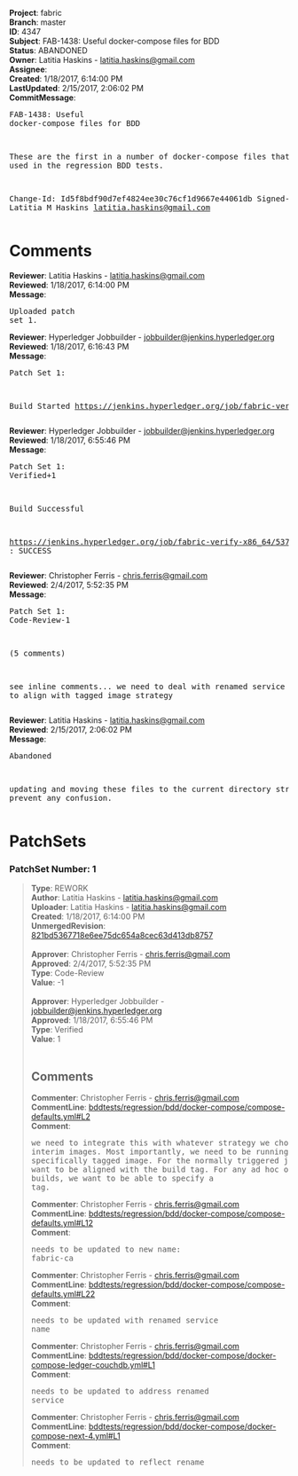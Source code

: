 <strong>Project</strong>: fabric<br><strong>Branch</strong>: master<br><strong>ID</strong>: 4347<br><strong>Subject</strong>: FAB-1438: Useful docker-compose files for BDD<br><strong>Status</strong>: ABANDONED<br><strong>Owner</strong>: Latitia Haskins - latitia.haskins@gmail.com<br><strong>Assignee</strong>:<br><strong>Created</strong>: 1/18/2017, 6:14:00 PM<br><strong>LastUpdated</strong>: 2/15/2017, 2:06:02 PM<br><strong>CommitMessage</strong>:<br><pre>FAB-1438: Useful docker-compose files for BDD

These are the first in a number of docker-compose
files that will be used in the regression BDD tests.

Change-Id: Id5f8bdf90d7ef4824ee30c76cf1d9667e44061db
Signed-off-by: Latitia M Haskins <latitia.haskins@gmail.com>
</pre><h1>Comments</h1><strong>Reviewer</strong>: Latitia Haskins - latitia.haskins@gmail.com<br><strong>Reviewed</strong>: 1/18/2017, 6:14:00 PM<br><strong>Message</strong>: <pre>Uploaded patch set 1.</pre><strong>Reviewer</strong>: Hyperledger Jobbuilder - jobbuilder@jenkins.hyperledger.org<br><strong>Reviewed</strong>: 1/18/2017, 6:16:43 PM<br><strong>Message</strong>: <pre>Patch Set 1:

Build Started https://jenkins.hyperledger.org/job/fabric-verify-x86_64/5372/</pre><strong>Reviewer</strong>: Hyperledger Jobbuilder - jobbuilder@jenkins.hyperledger.org<br><strong>Reviewed</strong>: 1/18/2017, 6:55:46 PM<br><strong>Message</strong>: <pre>Patch Set 1: Verified+1

Build Successful 

https://jenkins.hyperledger.org/job/fabric-verify-x86_64/5372/ : SUCCESS</pre><strong>Reviewer</strong>: Christopher Ferris - chris.ferris@gmail.com<br><strong>Reviewed</strong>: 2/4/2017, 5:52:35 PM<br><strong>Message</strong>: <pre>Patch Set 1: Code-Review-1

(5 comments)

see inline comments... we need to deal with renamed service and also to align with tagged image strategy</pre><strong>Reviewer</strong>: Latitia Haskins - latitia.haskins@gmail.com<br><strong>Reviewed</strong>: 2/15/2017, 2:06:02 PM<br><strong>Message</strong>: <pre>Abandoned

updating and moving these files to the current directory structure to prevent any confusion.</pre><h1>PatchSets</h1><h3>PatchSet Number: 1</h3><blockquote><strong>Type</strong>: REWORK<br><strong>Author</strong>: Latitia Haskins - latitia.haskins@gmail.com<br><strong>Uploader</strong>: Latitia Haskins - latitia.haskins@gmail.com<br><strong>Created</strong>: 1/18/2017, 6:14:00 PM<br><strong>UnmergedRevision</strong>: [821bd5367718e6ee75dc654a8cec63d413db8757](https://github.com/hyperledger-gerrit-archive/fabric/commit/821bd5367718e6ee75dc654a8cec63d413db8757)<br><br><strong>Approver</strong>: Christopher Ferris - chris.ferris@gmail.com<br><strong>Approved</strong>: 2/4/2017, 5:52:35 PM<br><strong>Type</strong>: Code-Review<br><strong>Value</strong>: -1<br><br><strong>Approver</strong>: Hyperledger Jobbuilder - jobbuilder@jenkins.hyperledger.org<br><strong>Approved</strong>: 1/18/2017, 6:55:46 PM<br><strong>Type</strong>: Verified<br><strong>Value</strong>: 1<br><br><h2>Comments</h2><strong>Commenter</strong>: Christopher Ferris - chris.ferris@gmail.com<br><strong>CommentLine</strong>: [bddtests/regression/bdd/docker-compose/compose-defaults.yml#L2](https://github.com/hyperledger-gerrit-archive/fabric/blob/821bd5367718e6ee75dc654a8cec63d413db8757/bddtests/regression/bdd/docker-compose/compose-defaults.yml#L2)<br><strong>Comment</strong>: <pre>we need to integrate this with whatever strategy we choose for interim images. Most importantly, we need to be running against a specifically tagged image. For the normally triggered jenkins build, we want to be aligned with the build tag. For any ad hoc or scheduled builds, we want to be able to specify a tag.</pre><strong>Commenter</strong>: Christopher Ferris - chris.ferris@gmail.com<br><strong>CommentLine</strong>: [bddtests/regression/bdd/docker-compose/compose-defaults.yml#L12](https://github.com/hyperledger-gerrit-archive/fabric/blob/821bd5367718e6ee75dc654a8cec63d413db8757/bddtests/regression/bdd/docker-compose/compose-defaults.yml#L12)<br><strong>Comment</strong>: <pre>needs to be updated to new name: fabric-ca</pre><strong>Commenter</strong>: Christopher Ferris - chris.ferris@gmail.com<br><strong>CommentLine</strong>: [bddtests/regression/bdd/docker-compose/compose-defaults.yml#L22](https://github.com/hyperledger-gerrit-archive/fabric/blob/821bd5367718e6ee75dc654a8cec63d413db8757/bddtests/regression/bdd/docker-compose/compose-defaults.yml#L22)<br><strong>Comment</strong>: <pre>needs to be updated with renamed service name</pre><strong>Commenter</strong>: Christopher Ferris - chris.ferris@gmail.com<br><strong>CommentLine</strong>: [bddtests/regression/bdd/docker-compose/docker-compose-ledger-couchdb.yml#L1](https://github.com/hyperledger-gerrit-archive/fabric/blob/821bd5367718e6ee75dc654a8cec63d413db8757/bddtests/regression/bdd/docker-compose/docker-compose-ledger-couchdb.yml#L1)<br><strong>Comment</strong>: <pre>needs to be updated to address renamed service</pre><strong>Commenter</strong>: Christopher Ferris - chris.ferris@gmail.com<br><strong>CommentLine</strong>: [bddtests/regression/bdd/docker-compose/docker-compose-next-4.yml#L1](https://github.com/hyperledger-gerrit-archive/fabric/blob/821bd5367718e6ee75dc654a8cec63d413db8757/bddtests/regression/bdd/docker-compose/docker-compose-next-4.yml#L1)<br><strong>Comment</strong>: <pre>needs to be updated to reflect rename</pre></blockquote>